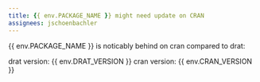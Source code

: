 ```yaml
---
title: {{ env.PACKAGE_NAME }} might need update on CRAN
assignees: jschoenbachler
---
```

{{ env.PACKAGE_NAME }} is noticably behind on cran compared to drat:

drat version: {{ env.DRAT_VERSION }}
cran version: {{ env.CRAN_VERSION }}
